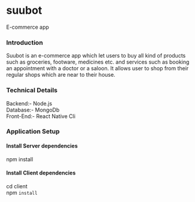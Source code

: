 # suubot
E-commerce app
### Introduction
Suubot is an e-commerce app which let users to buy all kind of products such as groceries, footware, medicines etc. and services such as booking an appointment with a doctor or a saloon.
It allows user to shop from their regular shops which are near to their house.

### Technical Details
Backend:- Node.js <br/>
Database:- MongoDb <br/>
Front-End:- React Native Cli

### Application Setup
#### Install Server dependencies
npm install

#### Install Client dependencies
cd client <br/>
npm `install`


